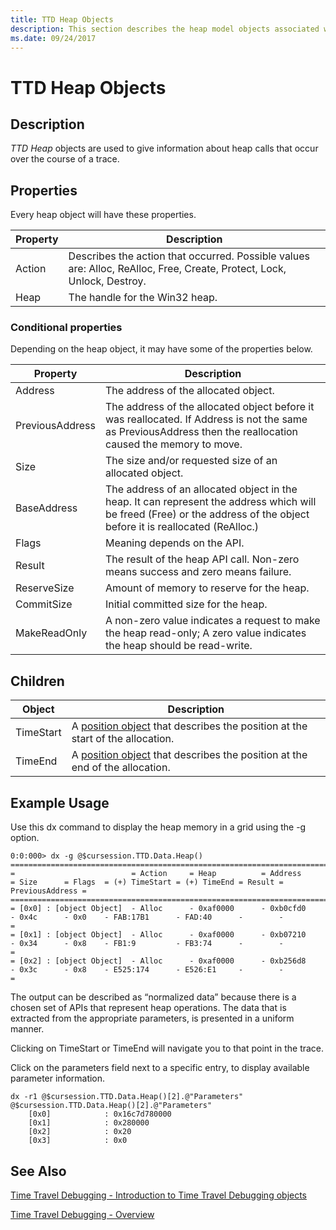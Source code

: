 ```yaml
---
title: TTD Heap Objects
description: This section describes the heap model objects associated with time travel debugging.
ms.date: 09/24/2017
---
```


# TTD Heap Objects

## Description
*TTD Heap* objects are used to give information about heap calls that occur over the course of a trace.

## Properties
Every heap object will have these properties.

| Property | Description |
| --- | --- |
| Action | Describes the action that occurred. Possible values are: Alloc, ReAlloc, Free, Create, Protect, Lock, Unlock, Destroy. |
| Heap | The handle for the Win32 heap. |

### Conditional properties
Depending on the heap object, it may have some of the properties below.

| Property | Description |
| --- | --- |
| Address | The address of the allocated object. |
| PreviousAddress | The address of the allocated object before it was reallocated. If Address is not the same as PreviousAddress then the reallocation caused the memory to move. |
| Size | The size and/or requested size of an allocated object. |
| BaseAddress | The address of an allocated object in the heap.  It can represent the address which will be freed (Free) or the address of the object before it is reallocated (ReAlloc.) |
| Flags | Meaning depends on the API. |
| Result | The result of the heap API call. Non-zero means success and zero means failure. |
| ReserveSize | Amount of memory to reserve for the heap. |
| CommitSize | Initial committed size for the heap. |
| MakeReadOnly | A non-zero value indicates a request to make the heap read-only; A zero value indicates the heap should be read-write. |

## Children

| Object | Description |
| --- | --- |
| TimeStart | A [position object](time-travel-debugging-position-objects.md) that describes the position at the start of the allocation. |
| TimeEnd | A [position object](time-travel-debugging-position-objects.md) that describes the position at the end of the allocation. |


## Example Usage

Use this dx command to display the heap memory in a grid using the -g option.

```dbgcmd
0:0:000> dx -g @$cursession.TTD.Data.Heap()
=======================================================================================================================================================
=                          = Action     = Heap          = Address       = Size      = Flags  = (+) TimeStart = (+) TimeEnd = Result = PreviousAddress =
=======================================================================================================================================================
= [0x0] : [object Object]  - Alloc      - 0xaf0000      - 0xb0cfd0      - 0x4c      - 0x0    - FAB:17B1      - FAD:40      -        -                 =
= [0x1] : [object Object]  - Alloc      - 0xaf0000      - 0xb07210      - 0x34      - 0x8    - FB1:9         - FB3:74      -        -                 =
= [0x2] : [object Object]  - Alloc      - 0xaf0000      - 0xb256d8      - 0x3c      - 0x8    - E525:174      - E526:E1     -        -                 =
```


The output can be described as “normalized data” because there is a chosen set of APIs that represent heap operations. The data that is extracted from the appropriate parameters, is presented in a uniform manner.

Clicking on TimeStart or TimeEnd will navigate you to that point in the trace.  

Click on the parameters field next to a specific entry, to display available parameter information.

```dbgcmd
dx -r1 @$cursession.TTD.Data.Heap()[2].@"Parameters"
@$cursession.TTD.Data.Heap()[2].@"Parameters"                
    [0x0]            : 0x16c7d780000
    [0x1]            : 0x280000
    [0x2]            : 0x20
    [0x3]            : 0x0
```

## See Also

[Time Travel Debugging - Introduction to Time Travel Debugging objects](time-travel-debugging-object-model.md)

[Time Travel Debugging - Overview](time-travel-debugging-overview.md)
